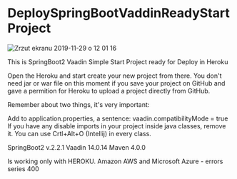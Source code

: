 # DeploySpringBootVaddinReadyStartProject

![Zrzut ekranu 2019-11-29 o 12 01 16](https://user-images.githubusercontent.com/34181847/69864963-5ba79c80-12a0-11ea-868e-022ef10723ad.png)

This is SpringBoot2 Vaadin Simple Start Project ready for Deploy in Heroku 

Open the Heroku and start create your new project from there. You don't need jar or war file on this moment if you save your project on GitHub and gave a permition for Heroku to upload a project directly from GitHub.

Remember about two things, it's very important:

Add to application.properties, a sentence: vaadin.compatibilityMode = true
If you have any disable imports in your project inside java classes, remove it. You can use Crtl+Alt+O (Intellij) in every class.


SpringBoot2 v.2.2.1
Vaadin 14.0.14
Maven 4.0.0

Is working only with HEROKU.
Amazon AWS and Microsoft Azure - errors series 400
